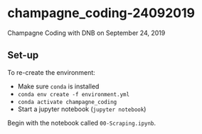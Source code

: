 # champagne_coding-24092019
Champagne Coding with DNB on September 24, 2019


## Set-up

To re-create the environment:
- Make sure ```conda``` is installed
- ```conda env create -f environment.yml```
- ```conda activate champagne_coding```
- Start a jupyter notebook (```jupyter notebook```) 

Begin with the notebook called ```00-Scraping.ipynb```.
